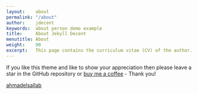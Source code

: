 ```yaml
---
layout:    about
permalink: "/about"
author:    jdecent
keywords:  about person demo example
title:     About Jekyll Decent
menutitle: About
weight:    90
excerpt:   This page contains the curriculum vitae (CV) of the author.
--- 
```

<!--script async defer src="https://buttons.github.io/buttons.js"></script-->

If you like this theme and like to show your appreciation then please leave a star in the GitHub repository or [buy me a coffee](https://www.paypal.me/jenswillmer/3) - Thank you!

<p class="github-button-container">
<a class="github-button" href="https://github.com/ahmadelsallab" data-size="large" data-show-count="true" aria-label="Star jwillmer/jekyllDecent on GitHub">ahmadelsallab</a>
</p>
